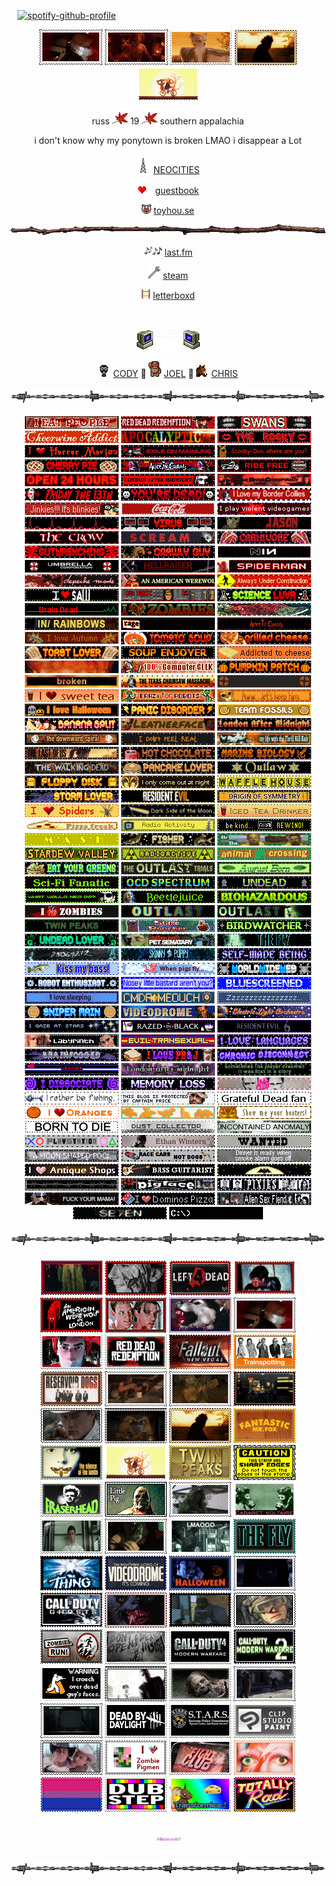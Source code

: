 <code>                                     </code> [![spotify-github-profile](https://spotify-github-profile.kittinanx.com/api/view?uid=leonisnotonline&cover_image=true&theme=novatorem&show_offline=true&background_color=121212&interchange=false&bar_color=53b14f&bar_color_cover=true)](https://github.com/kittinan/spotify-github-profile) <code>                                     </code>
<br> 
<p align="center"> <a href="https://outlast.fandom.com/wiki/Night_Hunter" title="NIGHT HUNTER from Outlast Trials"><img src="nh-exec.gif"></a> <a href="https://hero.fandom.com/wiki/Jimmy_(Hardcore_Henry)" title="JIMMY from Hardcore Henry"><img src="jimmy.gif"></a> <a href="https://fantasticmrfox.fandom.com/wiki/Ash" title="ASH from Fantastic Mr. Fox"><img src="fantasticmrfox.gif"></a> <a href="" title="BUBBA from TCM"><img src="bubba.gif"></a> <a href="https://nightinthewoods.fandom.com/wiki/Gregg_Lee" title="GREGG from Night in The Woods"><img src="maeandgregg.gif"></a> </p> 
<!-- interests -->
<p align="center"> russ <img src="redleaf.gif" height="20px">  19 <img src="redleaf.gif" height="20px"> southern appalachia 
<p align="center"> i don't know why my ponytown is broken LMAO i disappear a Lot
 <p align="center"> <img src="small-tower.gif" height="30px"> <a href="https://nightvisiongoggles.neocities.org/" target="_blank">NEOCITIES</a> </p>
  <p align="center"> <img src="double-heart-0001.gif"> <a href="https://jimmy.atabook.org/" target="_blank">guestbook</a> </p>
 <p align="center"><img src="pig-animal-0109.gif"> <a href="https://toyhou.se/NightVisionGoggles" target="_blank">toyhou.se</a> </p>
 <p align="center">  <img src="branch.gif">
 <p align="center"> <img src="music-grey.gif"> <a href="https://www.last.fm/user/hydrograd" target="_blank">last.fm</a> </p>
  <p align="center"> <img src="wrench_2.gif" height="20"> <a href="https://steamcommunity.com/id/Quake1996/" target="_blank">steam</a> </p>
  <p align="center"> <img src="film.gif" height="15px"> <a href="https://letterboxd.com/pigfaced/" target="_blank">letterboxd</a> </p>
<br> <p align="center"> <a href="" title="MY FRIENDS"/> <img src="computeremail.gif"> </a>
<p align="center"> <img src="cody.gif"> <a href="https://github.com/neurozoned" target="_blank">CODY</a> 🔗 <img src="cartoon-0031.gif" height="25" width="20"> <a href="https://github.com/dethglok2000" target="_blank">JOEL</a> 🔗 <img src="horse1.gif"> <a href="https://github.com/dogsoldiers" target="_blank">CHRIS</a> 
<p align="center"> <img src="barbwire.png"> <br> 
<!-- blinkies section -->
<p align="center">
<img src="ieatpeople.gif" height="20" width="150">
 <img src="RDR.gif" height="20" width="150">
 <img src="swans.gif" height="20" width="150">
 <img src="cheerwine.gif" height="20" width="150">
<img src="apocalyptic.gif" height="20" width="150">
 <img src="rockyhorror.gif" height="20" width="150">
 <img src="horror-movies.gif" height="20" width="150">
<img src="chemlab.webp" height="20" width="150"> 
<img src="scooby.gif" height="20" width="150">
<img src="cherrypie.gif" height="20" width="150"> 
<img src="aic.webp" height="20" width="150"> 
 <img src="ride-free.gif" height="20" width="150">
<img src="24hours.gif" height="20" width="150"> 
<img src="lam2.webp" height="20" width="150"> 
<img src="snakeriverconspiracy.webp" height="20" width="150"> 
<img src="friday.gif" height="20" width="150">
<img src="youredead.gif" height="20" width="150"> 
<img src="bordercollieblinkie.gif" height="20" width="150">
 <img src="jinkies.gif" height="20" width="150">
<img src="coke.gif" height="20" width="150">
 <img src="violent-videogames.gif" height="20" width="150">
 <img src="pulse.gif" height="20" width="150">
<img src="virus.gif" height="20" width="150"> 
<img src="jason.webp" height="20" width="150"> 
 <img src="thecrow.gif" height="20" width="150">
 <img src="scream.gif" height="20" width="150">
<img src="carnivore.gif" height="20" width="150"> 
<img src="gutwrenching.gif" height="20" width="150"> 
<img src="crawlyguy.gif" height="20" width="150"> 
 <img src="NIN.gif" height="20" width="150">
 <img src="umbrellacorp.gif" height="20" width="150">
 <img src="hellraiser.gif" height="20" width="150">
 <img src="spiderman.gif" height="20" width="150">
 <img src="depeche.gif" height="20" width="150">
 <img src="americanwerewolfinlondon.gif">
 <img src="alwaysunderconstr.gif" height="20" width="150">
 <img src="saw.gif" height="20" width="150">
<img src="doom2.gif" height="20" width="150"> 
<img src="science.gif" height="20" width="150"> 
 <img src="braindead.gif" height="20" width="150">
 <img src="zombies.gif" height="20" width="150">
 <img src="salmon.gif" height="20" width="150"> 
<img src="radiohead.gif" height="20" width="150">
<img src="ratm.webp" height="20" width="150">  
 <!-- orange --> 
<img src="aliceinchains.gif" height="20" width="150">
 <img src="autumn.gif" height="20" width="150">
<img src="tomatosoup.gif" height="20" width="150"> 
<img src="grilledcheese.gif" height="20" width="150"> 
<img src="toast2.gif" height="20" width="150"> 
<img src="soupenjoyer.gif" height="20" width="150"> 
<img src="addictedtocheese.gif" height="20" width="150">
<img src="teeth.gif" height="20" width="150"> 
<img src="computergeek.gif" height="20" width="150"> 
<img src="pumpkinpatch.gif" height="20" width="150"> 
<img src="broken.gif" height="20" width="150">
<img src="tcm.webp" height="20" width="150"> 
<img src="tf2.gif" height="20" width="150"> 
 <img src="sweettea.gif" height="20" width="150">
<img src="crazyforrobots.gif" height="20" width="150"> 
<img src="shrek3.gif" height="20" width="150"> 
 <img src="lovehalloween.gif" height="20" width="150">
<img src="panicdisorder.gif" height="20" width="150"> 
<img src="team-fossil.webp" height="20" width="150"> 
<img src="bananasplit.gif" height="20" width="150">
<img src="leatherface.gif" height="20" width="150"> 
<img src="londonaftrmidnight.gif" height="20" width="150"> 
 <img src="TDS.gif" height="20" width="150">
<img src="idontfeelreal.gif" height="20" width="150"> 
<img src="tkk.gif" height="20" width="150">
<!-- brown --> 
<img src="tlou.webp" height="20" width="150">  
<img src="hotchoc.gif" height="20" width="150"> 
<img src="marinebiology.gif" height="20" width="150"> 
<img src="twd-blinkie.webp" height="20" width="150"> 
<img src="pancake.gif" height="20" width="150">
<img src="outlaw.gif" height="20" width="150">  
 <!-- yellow --> 
<img src="floppydisk.gif" height="20" width="150"> 
<img src="night.gif" height="20" width="150"> 
<img src="wafflehouse.gif" height="20" width="150">
<img src="stormlover.gif" height="20" width="150"> 
 <img src="RE7.gif" height="20" width="150">
 <img src="originofsymmetry.gif" height="20" width="150">
<img src="spiders.gif" height="20" width="150"> 
 <img src="pinkfloyd.gif" height="20" width="150">
 <img src="iced-tea.gif" height="20" width="150">
<img src="pizzafreak.webp" height="20" width="150"> 
 <img src="radioactivity.gif" height="20" width="150">
<img src="rewind.gif" height="20" width="150"> 
 <img src="mash.gif" height="20" width="150">
<img src="fisher.gif" height="20" width="150"> 
 <!-- green --> 
<img src="brba.gif" height="20" width="150">
<img src="sdv.gif" height="20" width="150">
<img src="radioactive2.webp" height="20" width="150"> 
 <img src="ac.gif" height="20" width="150">
<img src="greens.gif" height="20" width="150"> 
<img src="theoutlasttrials.gif">
 <img src="august.gif" height="20" width="150">
<img src="scifi.webp" height="20" width="150"> 
<img src="ocd.gif" height="20" width="150"> 
<img src="undead1.gif" height="20" width="150"> 
<img src="wwnd.gif" height="20" width="150">
 <img src="beetlejuice.gif" height="20" width="150">
<img src="biohazardous.gif" height="20" width="150"> 
<img src="i-love-zombies.gif" height="20" width="150"> 
 <img src="outlast.gif" height="20" width="150">
<img src="whistleblower.gif" height="20" width="150">
 <img src="twinpeaks.gif" height="20" width="150">
<img src="Slimerancher-hunter.gif" height="20" width="150">
<img src="birdwatcher.gif" height="20" width="150"> 
<img src="undead.gif" height="20" width="150"> 
 <img src="petsematary.gif" height="20" width="150">
 <!-- blue -->
<img src="thefly.webp" height="20" width="150"> 
 <img src="donniedarko.gif" height="20" width="150">
<img src="skinny-puppy.gif" height="20" width="150">
 <img src="self-madebeing.gif" height="20" width="150">
 <img src="kissmybass.gif" height="20" width="150">
<img src="pigsfly.gif" height="20" width="150">
<img src="www.gif" height="20" width="150">  
<img src="robot.gif" height="20" width="150"> 
 <img src="bastard.gif" height="20" width="150">
<img src="bluescreened.gif" height="20" width="150"> 
<img src="sleeping.gif" height="20" width="150"> 
 <img src="cmdrmeouch.gif" height="20" width="150">
<img src="zzzz.gif" height="20" width="150"> 
<img src="snipermain.gif" height="20" width="150"> 
 <img src="videodrome.gif" height="20" width="150">
 <img src="ELO.gif" height="20" width="150">
 <!-- purple --> 
<img src="stargaze.gif" height="20" width="150">
 <img src="razedinblack.webp" height="20" width="150">
 <img src="RE6.gif" height="20" width="150">
 <img src="labyrinth.gif" height="20" width="150">
<img src="eviltrans.gif" height="20" width="150"> 
<img src="languages.gif" height="20" width="150">
<img src="brainfogged.gif" height="20" width="150">
<img src="pb&j.gif" height="20" width="150"> 
<img src="chronicdisconnect.gif" height="20" width="150"> 
<img src="leather_.webp" height="20" width="150"> 
 <img src="lam.gif" height="20" width="150"> 
<img src="minecraft.gif" height="20" width="150">
<img src="dissociate.gif" height="20" width="150"> 
<img src="memoryloss.gif" height="20" width="150"> 
<img src="fight-club.webp" height="20" width="150"> 
<!-- white -->
<img src="fishin.gif" height="20" width="150">
<img src="price2.webp" height="20" width="150"> 
<img src="deadfan.gif" height="20" width="150">
 <img src="oranges.gif" height="20" width="150">
<img src="chickennuggets.gif" height="20" width="150">
 <img src="hooters.gif" height="20" width="150">
<img src="borntodie.gif" height="20" width="150">
<!-- grey -->
 <img src="dustcollector.gif" height="20" width="150">
<img src="anomaly.gif" height="20" width="150">
 <img src="ps.gif" height="20" width="150">  
<img src="ethan.gif" height="20" width="150">
<img src="wanted.gif" height="20" width="150"> 
<img src="moonshapedpool.webp" height="20" width="150"> 
 <img src="cars-not-dogs.gif" height="20" width="150">
<img src="smokealarm.gif" height="20" width="150"> 
<!-- black -->
<img src="antiqueshops.gif" height="20" width="150"> 
 <img src="bass.gif" height="20" width="150">
<img src="batty.gif" height="20" width="150"> 
<img src="wire.webp" height="20" width="150"> 
<img src="pigface.webp" height="20" width="150"> 
<img src="pixies.gif" height="20" width="150"> 
<img src="captspaulding.gif" height="20" width="150"> 
 <img src="pizza.gif" height="20" width="150">
<img src="asf.gif" height="20" width="150"> 
<img src="seven.gif" height="20" width="150">
<img src="console.webp" height="20" width="150"> 
</p>
<p align="center"> <img src="barbwire.png">
<br><br>
<!-- red -->
<img src="tcm.gif" height="56" width="99"> 
<img src="aawil_2.png" height="56" width="99"> 
<img src="l4d.png" height="56" width="99"> 
<img src="evildead.gif" height="56" width="99"> 
<img src="aawil.png" height="56" width="99"> 
<img src="scream1.webp" height="56" width="99">
<img src="thething.gif" height="56" width="99">
<img src="nh-exec.gif" height="56" width="99"> 
<img src="peter-b-parker.gif" height="56" width="99"> 
<img src="rdr2.gif" height="56" width="99">
<img src="fnv2.png" height="56" width="99">
<!-- orange -->
<img src="trainspotting.gif" height="56" width="99">
<img src="reservoirdogs.png" height="56" width="99"> 
<img src="sniper.gif" height="56" width="99"> 
<img src="stalker.gif" height="56" width="99"> 
<img src="courier.webp" height="56" width="99">
<img src="ennis.png" height="56" width="99">
<img src="heart.gif" height="56" width="99"> 
<img src="bubba.gif" height="56" width="99">
<img src="fmf.gif" height="56" width="99">
<!-- yellow --> 
<img src="thesilenceofthelambs.png" height="56" width="99">
<img src="maeandgregg.gif" height="56" width="99"> 
<img src="twinpeaks2.png" height="56" width="99">
<img src="sharpedges.gif" height="56" width="99"> 
<!-- green -->
<img src="eraserhead.gif" height="56" width="99">
<img src="walker2.png" height="56" width="99">
<img src="ghilliejimmy.gif" height="56" width="99"> 
<img src="cabaretvoltaire.png" height="56px" width="99"> 
<img src="narrator.gif" height="56" width="99"> 
<img src="amanda.gif" height="56" width="99">
<img src="LMAOOO.gif" height="56" width="99"> 
<!-- light blue -->
<img src="thefly2.png" height="56" width="99">
<img src="thething_2.png" height="56" width="99"> 
<!-- dark blue -->
<img src="videodrome_2.png" height="56" width="99">
<img src="halloween_2.png" height="56" width="99">
<img src="glazstamp.gif" height="56" width="99">
<img src="cod-ghosts.png" height="56" width="99">
<img src="werewolfinlondon.gif" height="56" width="99">
<!-- black -->
<img src="door-stuck.gif" height="56" width="99">
<img src="taskforce141.webp" height="56" width="99">
 <img src="zombiesrun.webp" height="56" width="99">
<img src="dontdeadopeinside.png" height="56" width="99">
<img src="mw4.webp" height="56" width="99">
<img src="MW2.png" height="56" width="99">
<img src="teabag.webp" height="56" width="99">
<img src="wesker2.gif" height="56" width="99">
<img src="twd.gif" height="56" width="99"> 
<img src="cloaker.gif" height="56" width="99">
<img src="reborn.gif" height="56" width="99">
<img src="dbd.png" height="56" width="99">
<img src="starsstamp.gif" height="56" width="99">
<img src="clipstudio.gif" height="56" width="99">
<!-- white, purple -->
<img src="bbm.webp" height="56" width="99">
<img src="zombiepigmen.gif" height="56" width="99">
<img src="fightclub.gif" height="56" width="99">
<img src="bowie.webp" height="56" width="99">
<img src="bistamp.png" height="56" width="99">
<!-- rainbow -->
<img src="dubstep1.gif" height="56" width="99">
<img src="tfm1.gif" height="56" width="99">
<img src="totallyrad.gif" height="56" width="99">
<img src="gameboy.gif" height="56" width="99">

<p align="center"> <img src="barbwire.png">
